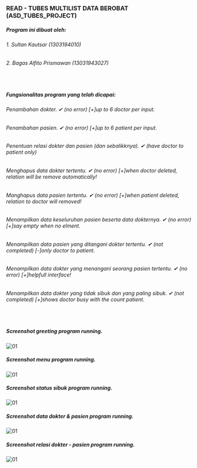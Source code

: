 ### READ - TUBES MULTILIST DATA BEROBAT (ASD_TUBES_PROJECT)

##### Program ini dibuat oleh:
###### 1. Sultan Kautsar (1303194010)
###### 2. Bagas Alfito Prismawan (13031943027)

<br>

##### Fungsionalitas program yang telah dicapai:
###### Penambahan dokter. ✔ (no error) [+]up to 6 doctor per input.
###### Penambahan pasien. ✔ (no error) [+]up to 6 patient per input.
###### Penentuan relasi dokter dan pasien (dan sebalikknya). ✔ (have doctor to patient only)
###### Menghapus data dokter tertentu. ✔ (no error) [+]when doctor deleted, relation will be remove automatically!
###### Manghapus data pasien tertentu. ✔ (no error) [+]when patient deleted, relation to doctor will removed!
###### Menampilkan data keseluruhan pasien beserta data dokternya. ✔ (no error) [+]say empty when no elment.
###### Menampilkan data pasien yang ditangani dokter tertentu. ✔  (not completed) [-]only doctor to patient.
###### Menampilkan data dokter yang menangani seorang pasien tertentu. ✔ (no error) [+]helpfull interface!
###### Menampilkan data dokter yang tidak sibuk dan yang paling sibuk. ✔ (not completed) [+]shows doctor busy with the count patient.

<br>

##### Screenshot greeting program running. <br>
![01](https://github.com/svzax/TubesMultiLinklist_ASD_DataBerobat/blob/master/Data%20Berobat/img/1.png)

##### Screenshot menu program running. <br>
![01](https://github.com/svzax/TubesMultiLinklist_ASD_DataBerobat/blob/master/Data%20Berobat/img/2.png)

##### Screenshot status sibuk program running. <br>
![01](https://github.com/svzax/TubesMultiLinklist_ASD_DataBerobat/blob/master/Data%20Berobat/img/3.png)

##### Screenshot data dokter & pasien program running. <br>
![01](https://github.com/svzax/TubesMultiLinklist_ASD_DataBerobat/blob/master/Data%20Berobat/img/4.png)

##### Screenshot relasi dokter - pasien program running. <br>
![01](https://github.com/svzax/TubesMultiLinklist_ASD_DataBerobat/blob/master/Data%20Berobat/img/5.png)
